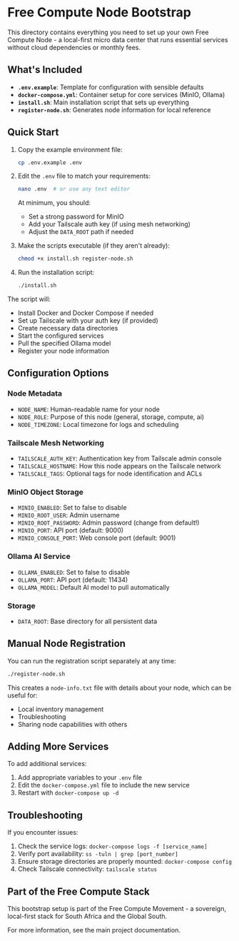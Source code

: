 # Free Compute Node Bootstrap

This directory contains everything you need to set up your own Free Compute Node - a local-first micro data center that runs essential services without cloud dependencies or monthly fees.

## What's Included

- **`.env.example`**: Template for configuration with sensible defaults
- **`docker-compose.yml`**: Container setup for core services (MinIO, Ollama)
- **`install.sh`**: Main installation script that sets up everything
- **`register-node.sh`**: Generates node information for local reference

## Quick Start

1. Copy the example environment file:
   ```bash
   cp .env.example .env
   ```

2. Edit the `.env` file to match your requirements:
   ```bash
   nano .env  # or use any text editor
   ```
   
   At minimum, you should:
   - Set a strong password for MinIO
   - Add your Tailscale auth key (if using mesh networking)
   - Adjust the `DATA_ROOT` path if needed

3. Make the scripts executable (if they aren't already):
   ```bash
   chmod +x install.sh register-node.sh
   ```

4. Run the installation script:
   ```bash
   ./install.sh
   ```

The script will:
- Install Docker and Docker Compose if needed
- Set up Tailscale with your auth key (if provided)
- Create necessary data directories
- Start the configured services
- Pull the specified Ollama model
- Register your node information

## Configuration Options

### Node Metadata
- `NODE_NAME`: Human-readable name for your node
- `NODE_ROLE`: Purpose of this node (general, storage, compute, ai)
- `NODE_TIMEZONE`: Local timezone for logs and scheduling

### Tailscale Mesh Networking
- `TAILSCALE_AUTH_KEY`: Authentication key from Tailscale admin console
- `TAILSCALE_HOSTNAME`: How this node appears on the Tailscale network
- `TAILSCALE_TAGS`: Optional tags for node identification and ACLs

### MinIO Object Storage
- `MINIO_ENABLED`: Set to false to disable
- `MINIO_ROOT_USER`: Admin username
- `MINIO_ROOT_PASSWORD`: Admin password (change from default!)
- `MINIO_PORT`: API port (default: 9000)
- `MINIO_CONSOLE_PORT`: Web console port (default: 9001)

### Ollama AI Service
- `OLLAMA_ENABLED`: Set to false to disable
- `OLLAMA_PORT`: API port (default: 11434)
- `OLLAMA_MODEL`: Default AI model to pull automatically

### Storage
- `DATA_ROOT`: Base directory for all persistent data

## Manual Node Registration

You can run the registration script separately at any time:

```bash
./register-node.sh
```

This creates a `node-info.txt` file with details about your node, which can be useful for:
- Local inventory management
- Troubleshooting
- Sharing node capabilities with others

## Adding More Services

To add additional services:
1. Add appropriate variables to your `.env` file
2. Edit the `docker-compose.yml` file to include the new service
3. Restart with `docker-compose up -d`

## Troubleshooting

If you encounter issues:
1. Check the service logs: `docker-compose logs -f [service_name]`
2. Verify port availability: `ss -tuln | grep [port_number]`
3. Ensure storage directories are properly mounted: `docker-compose config`
4. Check Tailscale connectivity: `tailscale status`

## Part of the Free Compute Stack

This bootstrap setup is part of the Free Compute Movement - a sovereign, local-first stack for South Africa and the Global South.

For more information, see the main project documentation.
